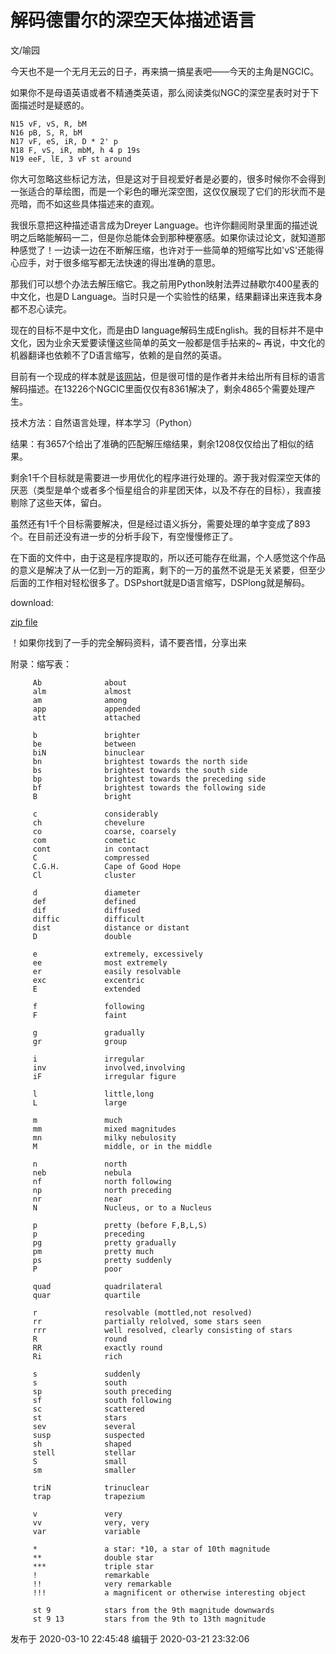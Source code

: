 # 解码德雷尔的深空天体描述语言

文/喻园

今天也不是一个无月无云的日子，再来搞一搞星表吧——今天的主角是NGCIC。

  

如果你不是母语英语或者不精通类英语，那么阅读类似NGC的深空星表时对于下面描述时是疑惑的。

    
    
    N15 vF, vS, R, bM
    N16 pB, S, R, bM
    N17 vF, eS, iR, D * 2' p
    N18 F, vS, iR, mbM, h 4 p 19s
    N19 eeF, lE, 3 vF st around

你大可忽略这些标记方法，但是这对于目视爱好者是必要的，很多时候你不会得到一张适合的草绘图，而是一个彩色的曝光深空图，这仅仅展现了它们的形状而不是亮暗，而不如这些具体描述来的直观。

我很乐意把这种描述语言成为Dreyer
Language。也许你翻阅附录里面的描述说明之后略能解码一二，但是你总能体会到那种梗塞感。如果你读过论文，就知道那种感觉了！一边读一边在不断解压缩，也许对于一些简单的短缩写比如'vS'还能得心应手，对于很多缩写都无法快速的得出准确的意思。

那我们可以想个办法去解压缩它。我之前用Python映射法弄过赫歇尔400星表的中文化，也是D
Language。当时只是一个实验性的结果，结果翻译出来连我本身都不忍心读完。

现在的目标不是中文化，而是由D language解码生成English。我的目标并不是中文化，因为业余天爱要读懂这些简单的英文一般都是信手拈来的~
再说，中文化的机器翻译也依赖不了D语言缩写，依赖的是自然的英语。

目前有一个现成的样本就是[该网站](http://cseligman.com/text/atlas/ngc00.htm#ngcic)，但是很可惜的是作者并未给出所有目标的语言解码描述。在13226个NGCIC里面仅仅有8361解决了，剩余4865个需要处理产生。

  

技术方法：自然语言处理，样本学习（Python）

结果：有3657个给出了准确的匹配解压缩结果，剩余1208仅仅给出了相似的结果。

剩余1千个目标就是需要进一步用优化的程序进行处理的。源于我对假深空天体的厌恶（类型是单个或者多个恒星组合的非星团天体，以及不存在的目标），我直接剔除了这些天体，留白。

虽然还有1千个目标需要解决，但是经过语义拆分，需要处理的单字变成了893个。在目前还没有进一步的分析手段下，有空慢慢修正了。

  

在下面的文件中，由于这是程序提取的，所以还可能存在纰漏，个人感觉这个作品的意义是解决了从一亿到一万的距离，剩下的一万的虽然不说是无关紧要，但至少后面的工作相对轻松很多了。DSPshort就是D语言缩写，DSPlong就是解码。

download:

[zip file](https://gitee.com/apollo2036/public/raw/master/desp+.zip)

  

！如果你找到了一手的完全解码资料，请不要吝惜，分享出来

  

附录：缩写表：

    
    
         Ab              about
         alm             almost
         am              among
         app             appended
         att             attached
    
         b               brighter
         be              between
         biN             binuclear
         bn              brightest towards the north side
         bs              brightest towards the south side
         bp              brightest towards the preceding side
         bf              brightest towards the following side
         B               bright
    
         c               considerably
         ch              chevelure
         co              coarse, coarsely
         com             cometic
         cont            in contact
         C               compressed
         C.G.H.          Cape of Good Hope
         Cl              cluster
    
         d               diameter
         def             defined
         dif             diffused
         diffic          difficult
         dist            distance or distant
         D               double
    
         e               extremely, excessively
         ee              most extremely
         er              easily resolvable
         exc             excentric
         E               extended
    
         f               following
         F               faint
    
         g               gradually
         gr              group
    
         i               irregular
         inv             involved,involving
         iF              irregular figure
    
         l               little,long
         L               large
    
         m               much
         mm              mixed magnitudes
         mn              milky nebulosity
         M               middle, or in the middle
    
         n               north
         neb             nebula
         nf              north following
         np              north preceding
         nr              near
         N               Nucleus, or to a Nucleus
    
         p               pretty (before F,B,L,S)
         p               preceding
         pg              pretty gradually
         pm              pretty much
         ps              pretty suddenly
         P               poor
    
         quad            quadrilateral
         quar            quartile
    
         r               resolvable (mottled,not resolved)
         rr              partially relolved, some stars seen
         rrr             well resolved, clearly consisting of stars
         R               round
         RR              exactly round
         Ri              rich
    
         s               suddenly
         s               south
         sp              south preceding
         sf              south following
         sc              scattered
         st              stars
         sev             several
         susp            suspected
         sh              shaped
         stell           stellar
         S               small
         sm              smaller
    
         triN            trinuclear
         trap            trapezium
    
         v               very
         vv              very, very
         var             variable
    
         *               a star: *10, a star of 10th magnitude
         **              double star
         ***             triple star
         !               remarkable
         !!              very remarkable
         !!!             a magnificent or otherwise interesting object
    
         st 9            stars from the 9th magnitude downwards
         st 9 13         stars from the 9th to 13th magnitude

发布于 2020-03-10 22:45:48 编辑于 2020-03-21 23:32:06

